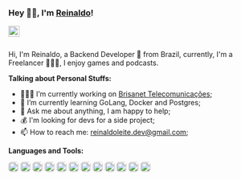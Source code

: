 ### Hey 👋🏽, I'm [Reinaldo](https://thereinas.dev)!

<a href="https://www.linkedin.com/in/reinaldoleitedev/">
  <img align="left" alt="Reinaldo LinkedIn" width="22px" src="https://cdn-icons-png.flaticon.com/512/174/174857.png" />
</a>
<br />
<br />

Hi, I'm Reinaldo, a Backend Developer 🚀 from Brazil, currently, I'm a Freelancer 👨🏽‍💻, I enjoy games and podcasts.

**Talking about Personal Stuffs:**

- 👨🏽‍💻 I’m currently working on [Brisanet Telecomunicações](https://www.brisanet.com.br/);
- 🤔 I’m currently learning GoLang, Docker and Postgres; 
- 💬 Ask me about anything, I am happy to help;
- 💰 I'm looking for devs for a side project;
- 📫 How to reach me: reinaldoleite.dev@gmail.com;

**Languages and Tools:** 

<code><img height="20" style="border-radius: 5px" src="https://pbs.twimg.com/profile_images/1142154201444823041/O6AczwfV_400x400.png"></code>
<code><img height="20" style="border-radius: 5px" src="https://pbs.twimg.com/profile_images/815698345716912128/hwUcGZ41_400x400.jpg"></code>
<code><img height="20" style="border-radius: 5px" src="https://pbs.twimg.com/profile_images/827354992377860096/sUe4dG_L_400x400.jpg"></code>
<code><img height="20" style="border-radius: 5px" src="https://pbs.twimg.com/profile_images/1163911054788833282/AcA2LnWL_400x400.jpg"></code>
<code><img height="20" style="border-radius: 5px" src="https://i.imgur.com/ZSjhaTw.png"></code>
<code><img height="20" style="border-radius: 5px" src="https://pbs.twimg.com/profile_images/1262824892535373825/BiXDFDDp_400x400.jpg"></code>
<code><img height="20" style="border-radius: 5px" src="https://pbs.twimg.com/profile_images/1255113654049128448/J5Yt92WW_400x400.png"></code>
<code><img height="20" style="border-radius: 5px" src="https://pbs.twimg.com/profile_images/938272746328543232/kxHkAenZ_400x400.jpg"></code>
<code><img height="20" style="border-radius: 5px" src="https://pbs.twimg.com/profile_images/1234528105819189248/b6F1hk_6_400x400.jpg"></code>
<code><img height="20" style="border-radius: 5px" src="https://pbs.twimg.com/profile_images/1273307847103635465/lfVWBmiW_400x400.png"></code>
<code><img height="20" style="border-radius: 5px" src="https://pbs.twimg.com/profile_images/511909265720614913/21_d3cvM_400x400.png"></code>
<code><img height="20" style="border-radius: 5px" src="https://i.imgur.com/IiCtpV1.png"></code>

